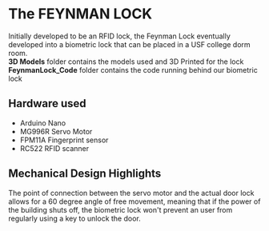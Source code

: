 <h1> The FEYNMAN LOCK </h1>
Initially developed to be an RFID lock, the Feynman Lock eventually developed into a biometric lock that can be placed in a USF college dorm room.
<br>
<b>3D Models</b> folder contains the models used and 3D Printed for the lock
<b>FeynmanLock_Code</b> folder contains the code running behind our biometric lock

<h2> Hardware used </h2>
<ul>
  <li>Arduino Nano</li>
  <li>MG996R Servo Motor </li>
  <li>FPM11A Fingerprint sensor</li>
  <li>RC522 RFID scanner </li>
</ul>

<h2>Mechanical Design Highlights</h2>
The point of connection between the servo motor and the actual door lock allows for a 60 degree angle of free movement, meaning that if the power of the building shuts off, the biometric lock won't prevent an user from regularly using a key to unlock the door.
